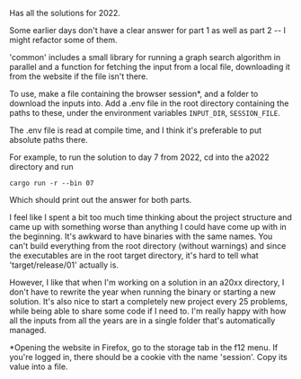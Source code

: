 Has all the solutions for 2022.

Some earlier days don't have a clear answer
for part 1 as well as part 2 -- I might refactor
some of them.

'common' includes a small library for running
a graph search algorithm in parallel and a function for
fetching the input from a local file, downloading
it from the website if the file isn't there.

To use, make a file containing the browser session*, and
a folder to download the inputs into. Add a .env
file in the root directory containing the paths to these,
under the environment variables `INPUT_DIR`, `SESSION_FILE`.

The .env file is read at compile time, and I think it's
preferable to put absolute paths there.

For example, to run the solution to day 7 from 2022,
cd into the a2022 directory and run

```cargo run -r --bin 07```

Which should print out the answer for both parts.

I feel like I spent a bit too much time thinking about the project
structure and came up with something worse than anything I could have
come up with in the beginning. It's awkward to have binaries with the
same names. You can't build everything from the root directory (without
warnings) and since the executables are in the root target directory,
it's hard to tell what 'target/release/01' actually is.

However, I
like that when I'm working on a solution in an a20xx directory, I don't
have to rewrite the year when running the binary or starting a new solution.
It's also nice to start a completely new project every 25 problems, while
being able to share some code if I need to. I'm really happy with how all the
inputs from all the years are in a single folder that's automatically
managed.

*Opening the website in Firefox, go to the storage tab in the
f12 menu. If you're logged in, there should be a cookie vith the
name 'session'. Copy its value into a file.
